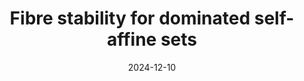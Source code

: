 ---
title: "Fibre stability for dominated self-affine sets"
collection: preprints
permalink: /preprints/dominated-fibre-stability
date: 2024-12-10
citation: 'R. Anttila, A. Rutar (2024). <i>Fibre stability for dominated self-affine sets</i>. Preprint, available at: arXiv:2412.06579'
info: 'Preprint, available at: arXiv:2412.06579'
authors: 'R. Anttila, A. Rutar'
arxiv_id: '2412.06579'
arxiv: 'https://arxiv.org/abs/2412.06579'
pdf: '../files/fibre-stability.pdf'
---